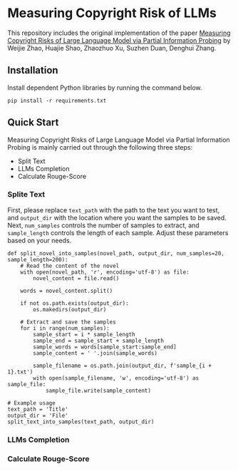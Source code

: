 # Measuring Copyright Risk of LLMs
This repository includes the original implementation of the paper [Measuring Copyright Risks of Large Language Model via Partial Information Probing](https://arxiv.org/abs/2409.13831) by Weijie Zhao, Huajie Shao, Zhaozhuo Xu, Suzhen Duan, Denghui Zhang.

## Installation
Install dependent Python libraries by running the command below.
```
pip install -r requirements.txt
```

## Quick Start
Measuring Copyright Risks of Large Language Model via Partial Information Probing is mainly carried out through the following three steps:
- Split Text
- LLMs Completion
- Calculate Rouge-Score

### Splite Text
First, please replace `text_path` with the path to the text you want to test, and `output_dir` with the location where you want the samples to be saved. Next, `num_samples` controls the number of samples to extract, and `sample_length` controls the length of each sample. Adjust these parameters based on your needs.

```
def split_novel_into_samples(novel_path, output_dir, num_samples=20, sample_length=200):
    # Read the content of the novel
    with open(novel_path, 'r', encoding='utf-8') as file:
        novel_content = file.read()

    words = novel_content.split()

    if not os.path.exists(output_dir):
        os.makedirs(output_dir)

    # Extract and save the samples
    for i in range(num_samples):
        sample_start = i * sample_length
        sample_end = sample_start + sample_length
        sample_words = words[sample_start:sample_end]
        sample_content = ' '.join(sample_words)

        sample_filename = os.path.join(output_dir, f'sample_{i + 1}.txt')
        with open(sample_filename, 'w', encoding='utf-8') as sample_file:
            sample_file.write(sample_content)

# Example usage
text_path = 'Title'
output_dir = 'File'
split_text_into_samples(text_path, output_dir)
```
### LLMs Completion

### Calculate Rouge-Score
